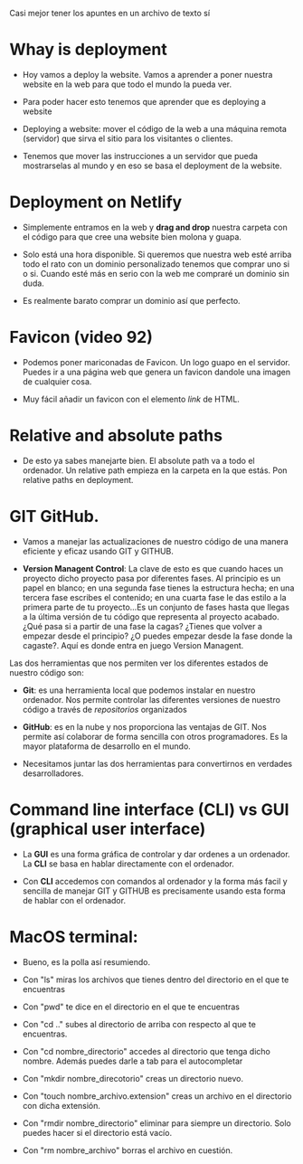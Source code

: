 Casi mejor tener los apuntes en un archivo de texto sí

# Whay is deployment

- Hoy vamos a deploy la website. Vamos a aprender a poner nuestra website
  en la web para que todo el mundo la pueda ver.

- Para poder hacer esto tenemos que aprender que es deploying a website

- Deploying a website: mover el código de la web a una máquina remota (servidor)
  que sirva el sitio para los visitantes o clientes.

- Tenemos que mover las instrucciones a un servidor que pueda mostrarselas al mundo
  y en eso se basa el deployment de la website.

# Deployment on Netlify

- Simplemente entramos en la web y **drag and drop** nuestra carpeta con el código
  para que cree una website bien molona y guapa.

- Solo está una hora disponible. Si queremos que nuestra web esté arriba todo el
  rato con un dominio personalizado tenemos que comprar uno si o si. Cuando
  esté más en serio con la web me compraré un dominio sin duda.

- Es realmente barato comprar un dominio así que perfecto.

# Favicon (video 92)

- Podemos poner mariconadas de Favicon. Un logo guapo en el servidor. Puedes ir a una
  página web que genera un favicon dandole una imagen de cualquier cosa.

- Muy fácil añadir un favicon con el elemento _link_ de HTML.

# Relative and absolute paths

- De esto ya sabes manejarte bien. El absolute path va a todo el ordenador. Un relative path
  empieza en la carpeta en la que estás. Pon relative paths en deployment.

# GIT GitHub.

- Vamos a manejar las actualizaciones de nuestro código de una manera eficiente y eficaz
  usando GIT y GITHUB.

- **Version Managent Control**: La clave de esto es que cuando haces un proyecto dicho
  proyecto pasa por diferentes fases. Al principio es un papel en blanco; en una segunda
  fase tienes la estructura hecha; en una tercera fase escribes el contenido; en una cuarta
  fase le das estilo a la primera parte de tu proyecto...Es un conjunto de fases hasta
  que llegas a la última versión de tu código que representa al proyecto acabado. ¿Qué pasa
  si a partir de una fase la cagas? ¿Tienes que volver a empezar desde el principio? ¿O puedes
  empezar desde la fase donde la cagaste?. Aquí es donde entra en juego Version Managent.

Las dos herramientas que nos permiten ver los diferentes estados de nuestro código son:

- **Git**: es una herramienta local que podemos instalar en nuestro ordenador. Nos permite
  controlar las diferentes versiones de nuestro código a través de _repositorios_ organizados

- **GitHub**: es en la nube y nos proporciona las ventajas de GIT. Nos permite así colaborar
  de forma sencilla con otros programadores. Es la mayor plataforma de desarrollo en el mundo.

- Necesitamos juntar las dos herramientas para convertirnos en verdades desarrolladores.

# Command line interface (CLI) vs GUI (graphical user interface)

- La **GUI** es una forma gráfica de controlar y dar ordenes a un ordenador. La **CLI** se
  basa en hablar directamente con el ordenador.

- Con **CLI** accedemos con comandos al ordenador y la forma más facil y sencilla de manejar
  GIT y GITHUB es precisamente usando esta forma de hablar con el ordenador.

# MacOS terminal:
- Bueno, es la polla así resumiendo. 

- Con "ls" miras los archivos que tienes dentro del directorio
en el que te encuentras 

- Con "pwd" te dice en el directorio en el que te encuentras 

- Con "cd .." subes al directorio de arriba con respecto al que te 
encuentras.

- Con "cd nombre_directorio" accedes al directorio que tenga dicho nombre.
Además puedes darle a tab para el autocompletar

- Con "mkdir nombre_direcotorio" creas un directorio nuevo.

- Con "touch nombre_archivo.extension" creas un archivo en el directorio con dicha
extensión.

- Con "rmdir nombre_directorio" eliminar para siempre un directorio. Solo puedes 
hacer si el directorio está vacío.

- Con "rm nombre_archivo" borras el archivo en cuestión.